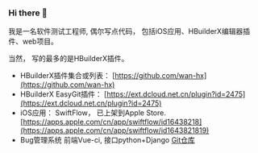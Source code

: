 ### Hi there 👋

<!--
**wan-dada/wan-dada** is a ✨ _special_ ✨ repository because its `README.md` (this file) appears on your GitHub profile.

Here are some ideas to get you started:

- 🔭 I’m currently working on ...
- 🌱 I’m currently learning ...
- 👯 I’m looking to collaborate on ...
- 🤔 I’m looking for help with ...
- 💬 Ask me about ...
- 📫 How to reach me: ...
- 😄 Pronouns: ...
- ⚡ Fun fact: ...
-->

我是一名软件测试工程师, 偶尔写点代码， 包括iOS应用、HBuilderX编辑器插件、web项目。

当然， 写的最多的是HBuilderX插件。

- HBuilderX插件集合或列表： [https://github.com/wan-hx](https://github.com/wan-hx)
- HBuilderX EasyGit插件： [https://ext.dcloud.net.cn/plugin?id=2475](https://ext.dcloud.net.cn/plugin?id=2475)
- iOS应用： SwiftFlow， 已上架到Apple Store. [https://apps.apple.com/cn/app/swiftflow/id16438218](https://apps.apple.com/cn/app/swiftflow/id1643821819)
- Bug管理系统  前端Vue-ci, 接口python+Django [Git仓库](https://github.com/HereDesk)

